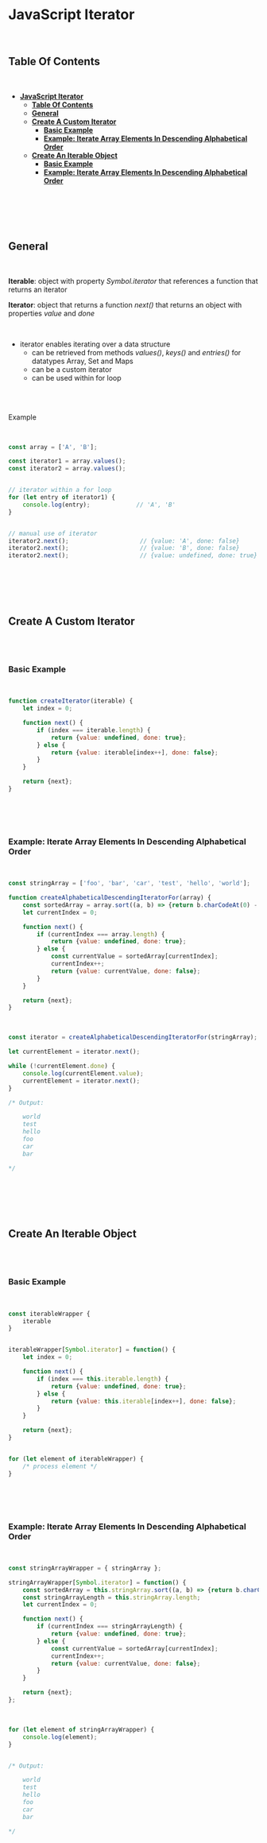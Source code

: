 # **JavaScript Iterator**
<br>

## **Table Of Contents**
<br>

- [**JavaScript Iterator**](#javascript-iterator)
  - [**Table Of Contents**](#table-of-contents)
  - [**General**](#general)
  - [**Create A Custom Iterator**](#create-a-custom-iterator)
    - [**Basic Example**](#basic-example)
    - [**Example: Iterate Array Elements In Descending Alphabetical Order**](#example-iterate-array-elements-in-descending-alphabetical-order)
  - [**Create An Iterable Object**](#create-an-iterable-object)
    - [**Basic Example**](#basic-example-1)
    - [**Example: Iterate Array Elements In Descending Alphabetical Order**](#example-iterate-array-elements-in-descending-alphabetical-order-1)

<br>
<br>
<br>
<br>

## **General**
<br>

**Iterable**: object with property _Symbol.iterator_ that references a function that returns an iterator

**Iterator**: object that returns a function _next()_ that returns an object with properties _value_ and _done_

<br>

* iterator enables iterating over a data structure
  * can be retrieved from methods _values()_, _keys()_ and _entries()_ for datatypes Array, Set and Maps 
  * can be a custom iterator
  * can be used within for loop

<br>
<br>

Example

<br>

```javascript
const array = ['A', 'B'];

const iterator1 = array.values();
const iterator2 = array.values();


// iterator within a for loop
for (let entry of iterator1) {
    console.log(entry);             // 'A', 'B'
}


// manual use of iterator
iterator2.next();                    // {value: 'A', done: false}
iterator2.next();                    // {value: 'B', done: false}
iterator2.next();                    // {value: undefined, done: true}
```

<br>
<br>
<br>
<br>

## **Create A Custom Iterator**
<br>
<br>

### **Basic Example**
<br>

```javascript
function createIterator(iterable) {
    let index = 0;

    function next() {
        if (index === iterable.length) {
            return {value: undefined, done: true};
        } else {
            return {value: iterable[index++], done: false};
        }
    }

    return {next};
}
```

<br>
<br>
<br>

### **Example: Iterate Array Elements In Descending Alphabetical Order**
<br>

```javascript
const stringArray = ['foo', 'bar', 'car', 'test', 'hello', 'world'];

function createAlphabeticalDescendingIteratorFor(array) {
    const sortedArray = array.sort((a, b) => {return b.charCodeAt(0) - a.charCodeAt(0)});
    let currentIndex = 0;

    function next() {
        if (currentIndex === array.length) {
            return {value: undefined, done: true};
        } else {
            const currentValue = sortedArray[currentIndex];
            currentIndex++;
            return {value: currentValue, done: false};
        }
    }

    return {next};
}
```

<br>

```javascript
const iterator = createAlphabeticalDescendingIteratorFor(stringArray);

let currentElement = iterator.next();

while (!currentElement.done) {
    console.log(currentElement.value);
    currentElement = iterator.next();
}

/* Output:

    world
    test
    hello
    foo
    car
    bar

*/
```

<br>
<br>
<br>
<br>

## **Create An Iterable Object**
<br>
<br>

### **Basic Example**
<br>

```javascript
const iterableWrapper {
    iterable
}


iterableWrapper[Symbol.iterator] = function() {
    let index = 0;

    function next() {
        if (index === this.iterable.length) {
            return {value: undefined, done: true};
        } else {
            return {value: this.iterable[index++], done: false};
        }
    }

    return {next};
}


for (let element of iterableWrapper) {
    /* process element */
}
```

<br>
<br>
<br>

### **Example: Iterate Array Elements In Descending Alphabetical Order**
<br>

```javascript
const stringArrayWrapper = { stringArray };

stringArrayWrapper[Symbol.iterator] = function() {
    const sortedArray = this.stringArray.sort((a, b) => {return b.charCodeAt(0) - a.charCodeAt(0)});
    const stringArrayLength = this.stringArray.length;
    let currentIndex = 0;

    function next() {
        if (currentIndex === stringArrayLength) {
            return {value: undefined, done: true};
        } else {
            const currentValue = sortedArray[currentIndex];
            currentIndex++;
            return {value: currentValue, done: false};
        }
    }

    return {next};
};
```

<br>

```javascript
for (let element of stringArrayWrapper) {
    console.log(element);
}


/* Output:

    world
    test
    hello
    foo
    car
    bar

*/
```
